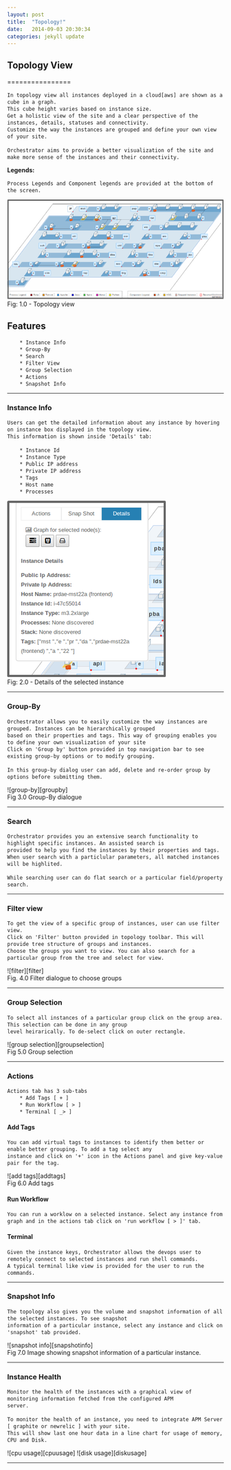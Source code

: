 ```yaml
---
layout: post
title:  "Topology!"
date:   2014-09-03 20:30:34
categories: jekyll update
---
```

## Topology View
================

    In topology view all instances deployed in a cloud[aws] are shown as a cube in a graph. 
    This cube height varies based on instance size.
    Get a holistic view of the site and a clear perspective of the instances, details, statuses and connectivity.
    Customize the way the instances are grouped and define your own view of your site.  

    Orchestrator aims to provide a better visualization of the site and make more sense of the instances and their connectivity.

**Legends:**
	
	Process Legends and Component legends are provided at the bottom of the screen.

![topology view][topologyview]  
Fig: 1.0 - Topology view

	
## Features
		* Instance Info
		* Group-By
		* Search
		* Filter View
		* Group Selection
		* Actions
		* Snapshot Info

***
### Instance Info

	Users can get the detailed information about any instance by hovering on instance box displayed in the topology view. 
	This information is shown inside 'Details' tab:

		* Instance Id
		* Instance Type
		* Public IP address
		* Private IP address
		* Tags
		* Host name
		* Processes


![instance details][instancedetails]  
Fig: 2.0 - Details of the selected instance


***
### Group-By
	Orchestrator allows you to easily customize the way instances are grouped. Instances can be hierarchically grouped
	based on their properties and tags. This way of grouping enables you to define your own visualization of your site
	Click on 'Group by' button provided in top navigation bar to see existing group-by options or to modify grouping.   

	In this group-by dialog user can add, delete and re-order group by options before submitting them.

![group-by][groupby]  
Fig 3.0 Group-By dialogue


***
### Search
	Orchestrator provides you an extensive search functionality to highlight specific instances. An assisted search is 
	provided to help you find the instances by their properties and tags.
	When user search with a particlular parameters, all matched instances will be highlited.  

	While searching user can do flat search or a particular field/property search.
***
### Filter view
	To get the view of a specific group of instances, user can use filter view.
	Click on 'Filter' button provided in topology toolbar. This will provide tree structure of groups and instances.
	Choose the groups you want to view. You can also search for a particular group from the tree and select for view.

![filter][filter]  
Fig. 4.0 Filter dialogue to choose groups

***
### Group Selection
	To select all instances of a particular group click on the group area. This selection can be done in any group
	level heirarically. To de-select click on outer rectangle.  

![group selection][groupselection]  
Fig 5.0 Group selection


***
### Actions
	Actions tab has 3 sub-tabs 
		* Add Tags [ + ]
		* Run Workflow [ > ]
		* Terminal [ _> ]

#### Add Tags
	You can add virtual tags to instances to identify them better or enable better grouping. To add a tag select any
	instance and click on '+' icon in the Actions panel and give key-value pair for the tag.
![add tags][addtags]  
Fig 6.0 Add tags

#### Run Workflow
	You can run a worklow on a selected instance. Select any instance from graph and in the actions tab click on 'run workflow [ > ]' tab.

#### Terminal
	Given the instance keys, Orchestrator allows the devops user to remotely connect to selected instances and run shell commands.
	A typical terminal like view is provided for the user to run the commands.

***
### Snapshot Info
	The topology also gives you the volume and snapshot information of all the selected instances. To see snapshot
	information	of a particular instance, select any instance and click on 'snapshot' tab provided.
![snapshot info][snapshotinfo]  
Fig 7.0 Image showing snapshot information of a particular instance.

***
### Instance Health
	Monitor the health of the instances with a graphical view of monitoring information fetched from the configured APM
	server.

	To monitor the health of an instance, you need to integrate APM Server [ graphite or newrelic ] with your site.
	This will show last one hour data in a line chart for usage of memory, CPU and Disk.
![cpu usage][cpuusage] ![disk usage][diskusage]

***
[topologyview]: /assets/images/topologyview.png
[instancedetails]: /assets/images/instance_details01.png

